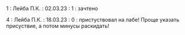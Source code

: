1 : Лейба П.К. : 02.03.23 : 1 : зачтено

4 : Лейба П.К. : 18.03.23 : 0 : пристуствовал на лабе! Проще указать присуствие, а потом минусы раскидать!

